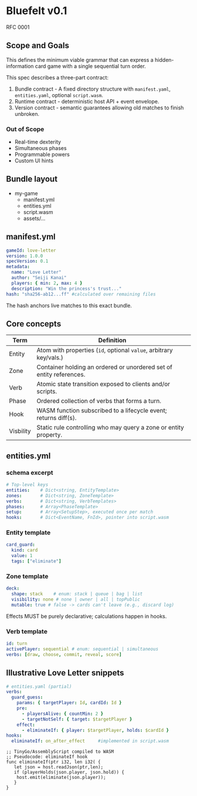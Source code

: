 # Bluefelt v0.1
RFC 0001
## Scope and Goals
This defines the minimum viable grammar that can express a hidden-information card game with a single sequential turn order.

This spec describes a three-part contract:
1. Bundle contract - A fixed directory structure with `manifest.yaml`, `entities.yaml`, optional `script.wasm`.
2. Runtime contract - deterministic host API + event envelope.
3. Version contract - semantic guarantees allowing old matches to finish unbroken.
### Out of Scope
- Real-time dexterity
- Simultaneous phases
- Programmable powers
- Custom UI hints
## Bundle layout
- my-game
  - manifest.yml
  - entities.yml
  - script.wasm
  - assets/...
## manifest.yml
```yaml
gameId: love-letter
version: 1.0.0
specVersion: 0.1
metadata:
  name: "Love Letter"
  author: "Seiji Kanai"
  players: { min: 2, max: 4 }
  description: "Win the princess's trust..."
hash: "sha256-ab12...ff" #calculated over remaining files
```
The hash anchors live matches to this exact bundle.
## Core concepts
| Term      | Definition                                                          |
|-----------|---------------------------------------------------------------------|
| Entity    | Atom with properties (`id`, optional `value`, arbitrary key/vals.)  |
| Zone      | Container holding an ordered or unordered set of entity references. |
| Verb      | Atomic state transition exposed to clients and/or scripts.          |
| Phase     | Ordered collection of verbs that forms a turn.                      |
| Hook      | WASM function subscribed to a lifecycle event; returns diff(s).     |
| Visbility | Static rule controlling who may query a zone or entity property.    |
## entities.yml
### schema excerpt
```yaml
# Top-level keys
entities:    # Dict<string, EntityTemplate>
zones:       # Dict<string, ZoneTemplate>
verbs:       # Dict<string, VerbTemplates>
phases:      # Array<PhaseTemplate>
setup:       # Array<SetupStep>, executed once per match
hooks:       # Dict<EventName, FnId>, pointer into script.wasm
```
### Entity template
```yaml
card_guard:
  kind: card
  value: 1
  tags: ["eliminate"]
```

### Zone template
```yaml
deck:
  shape: stack    # enum: stack | queue | bag | list
  visibility: none # none | owner | all | topPublic
  mutable: true # false -> cards can't leave (e.g., discard log)
```
Effects MUST be purely declarative; calculations happen in hooks.
### Verb template
```yaml
id: turn
activePlayer: sequential # enum: sequential | simultaneous
verbs: [draw, choose, commit, reveal, score]

```

## Illustrative Love Letter snippets
```yaml
# entities.yaml (partial)
verbs:
  guard_guess:
    params: { targetPlayer: Id, cardId: Id }
    pre:
      - playersAlive: { countMin: 2 }
      - targetNotSelf: { target: $targetPlayer }
    effect:
      - eliminateIf: { player: $targetPlayer, holds: $cardId }
hooks:
  eliminateIf: on_after_effect     #implemented in script.wasm
```
```wat
;; TinyGo/AssemblyScript compiled to WASM
;; Pseudocode: eliminateIf hook
func eliminateIf(ptr i32, len i32( {
   let json = host.readJson(ptr,len);
   if (playerHolds(json.player, json.hold)) {
    host.emit(eliminate(json.player));
   }
}
```